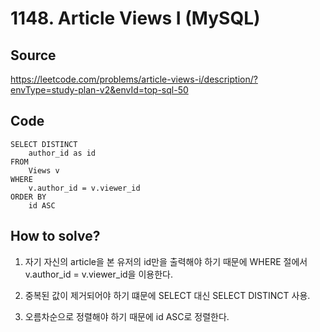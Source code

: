 # 1148. Article Views I (MySQL)

## Source

https://leetcode.com/problems/article-views-i/description/?envType=study-plan-v2&envId=top-sql-50

## Code

```mysql
SELECT DISTINCT
    author_id as id
FROM
    Views v
WHERE
    v.author_id = v.viewer_id
ORDER BY
    id ASC

```

## How to solve?

1. 자기 자신의 article을 본 유저의 id만을 출력해야 하기 때문에 WHERE 절에서 v.author_id = v.viewer_id을 이용한다.

2. 중복된 값이 제거되어야 하기 떄문에 SELECT 대신 SELECT DISTINCT 사용.

3. 오름차순으로 정렬해야 하기 때문에 id ASC로 정렬한다.
